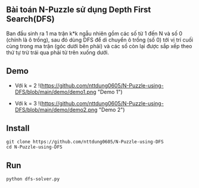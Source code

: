 ## Bài toán N-Puzzle sử dụng Depth First Search(DFS)

Ban đầu sinh ra 1 ma trận k*k ngẫu nhiên gồm các số từ 1 đến N và số 0 (chính là ô trống), sau đó dùng DFS để di chuyển ô trống (số 0) tới vị trí cuối cùng trong ma trận (góc dưới bên phải) và các số còn lại được sắp xếp theo thứ tự trừ trái qua phải từ trên xuống dưới.

## Demo
* Với k = 2
!(https://github.com/nttdung0605/N-Puzzle-using-DFS/blob/main/demo/demo1.png "Demo 1")

* Với k = 3
!(https://github.com/nttdung0605/N-Puzzle-using-DFS/blob/main/demo/demo2.png "Demo 2")

## Install
```
git clone https://github.com/nttdung0605/N-Puzzle-using-DFS
cd N-Puzzle-using-DFS
```

## Run
```
python dfs-solver.py
```

